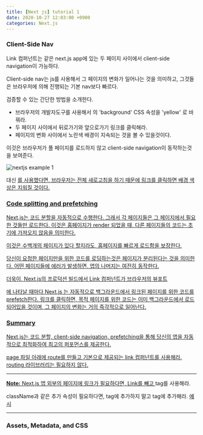 ```yaml
---
title: [Next js] tutorial 1
date: 2020-10-27 12:03:00 +0900
categories: Next.js
---
```


### Client-Side Nav

Link 컴퍼넌트는 같은 next.js app에 있는 두 페이지 사이에서 client-side navigation이 가능하다.

Client-side nav는 js를 사용해서 그 페이지의 변화가 일어나는 것을 의미하고, 그것들은 브라우저에 의해 진행되는 기본 nav보다 빠르다.

검증할 수 있는 간단한 방법을 소개한다.

- 브라우저의 개발자도구를 사용해서 _<html>_ 의 'background' CSS 속성을 'yellow' 로 바꿔라.
- 두 페이지 사이에서 뒤로가기와 앞으로가기 링크를 클릭해라.
- 페이지의 변화 사이에서 노란색 배경이 지속되는 것을 볼 수 있을것이다.

이것은 브라우저가 풀 페이지를 로드하지 않고 client-side navigation이 동작하는것을 보여준다.

![nextjs example 1](https://nextjs.org/static/images/learn/navigate-between-pages/client-side.gif)

<Link href="..."> 대신 <a href="..."> 를 사용했다면, 브라우저는 전체 새로고침을 하기 때문에 링크를 클릭하면 배경 색상은 지워질 것이다.

### Code splitting and prefetching

Next.js는 코드 분할을 자동적으로 수행한다. 그래서 각 페이지들은 그 페이지에서 필요한 것들만 로드한다. 이것은 홈페이지가 render 되었을 때, 다른 페이지들의 코드는 초기에 가져오지 않음을 의미한다.

이것은 수백개의 페이지가 있다 할지라도, 홈페이지를 빠르게 로드함을 보장한다.

당신이 요청한 페이지만을 위한 코드를 로딩하는것은 페이지가 분리된다는 것을 의미한다. 어떤 페이지들에 에러가 발생하면, 앱의 나머지는 여전히 동작한다.

더욱이, Next.js의 프로덕션 빌드에서 Link 컴퍼넌트가 브라우저의 뷰포트

[^1]: 메뉴바, 탭영역 등을 제외한 순수 화면 영역의 크기를 말함

에 나타날 때마다 Next.js 는 자동적으로 백그라운드에서 링크된 페이지를 위한 코드를 prefetch한다. 링크를 클릭하면, 목적 페이지를 위한 코드는 이미 백그라운드에서 로드되어있을 것이며, 그 페이지의 변화는 거의 즉각적으로 일어난다.

### Summary

Next.js는 코드 분할, client-side navigation, prefetching을 통해 당신의 앱을 자동적으로 최적화하여 최고의 퍼포먼스를 제공한다.

page 파일 아래에 route를 만들고 기본으로 제공되는 link 컴퍼넌트를 사용해라. routing 라이브러리는 필요하지 않다.

---

**Note:** Next.js 앱 외부의 페이지에 링크가 필요하다면, Link를 빼고 <a> tag를 사용해라.

className과 같은 추가 속성이 필요하다면, <Link> tag에 추가하지 말고 <a> tag에 추가해라. [예시](https://github.com/vercel/next-learn-starter/blob/master/snippets/link-classname-example.js)

---

### Assets, Metadata, and CSS
